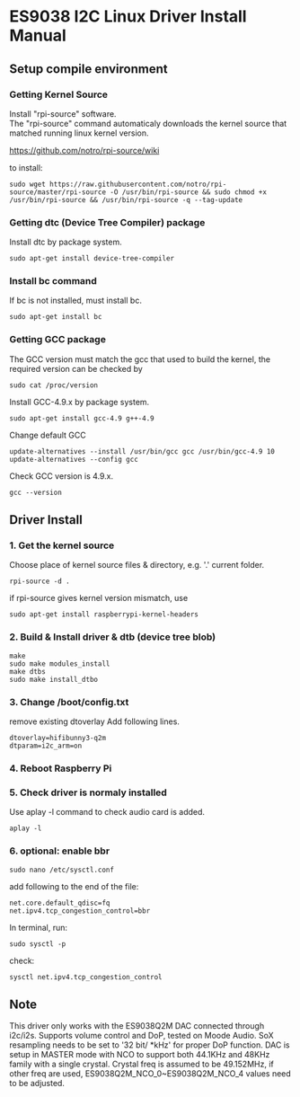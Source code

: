 # ES9038 I2C Linux Driver Install Manual

## Setup compile environment

### Getting Kernel Source
Install "rpi-source" software.  
The "rpi-source" command automaticaly downloads the kernel source that matched running linux kernel version.

https://github.com/notro/rpi-source/wiki

to install:

    sudo wget https://raw.githubusercontent.com/notro/rpi-source/master/rpi-source -O /usr/bin/rpi-source && sudo chmod +x /usr/bin/rpi-source && /usr/bin/rpi-source -q --tag-update
    
### Getting dtc (Device Tree Compiler) package
Install dtc by package system.

    sudo apt-get install device-tree-compiler 

### Install bc command
If bc is not installed, must install bc.

    sudo apt-get install bc

### Getting GCC package
The GCC version must match the gcc that used to build the kernel, the required version can be checked by 

    sudo cat /proc/version	

Install GCC-4.9.x by package system.

    sudo apt-get install gcc-4.9 g++-4.9

Change default GCC

	update-alternatives --install /usr/bin/gcc gcc /usr/bin/gcc-4.9 10
	update-alternatives --config gcc

Check GCC version is 4.9.x.

    gcc --version

## Driver Install

### 1. Get the kernel source

Choose place of kernel source files & directory, e.g. '.' current folder.

    rpi-source -d .

if rpi-source gives kernel version mismatch, use 

	sudo apt-get install raspberrypi-kernel-headers


### 2. Build & Install driver & dtb (device tree blob)

    make
    sudo make modules_install
    make dtbs
    sudo make install_dtbo

### 3. Change /boot/config.txt

remove existing dtoverlay
Add following lines.

    dtoverlay=hifibunny3-q2m
    dtparam=i2c_arm=on

### 4. Reboot Raspberry Pi

### 5. Check driver is normaly installed

Use aplay -l command to check audio card is added.

    aplay -l

	
### 6. optional: enable bbr 

	sudo nano /etc/sysctl.conf
	
add following to the end of the file:

	net.core.default_qdisc=fq
	net.ipv4.tcp_congestion_control=bbr
	
In terminal, run:

	sudo sysctl -p
check:

	sysctl net.ipv4.tcp_congestion_control
	
## Note

This driver only works with the ES9038Q2M DAC connected through i2c/i2s.
Supports volume control and DoP, tested on Moode Audio. SoX resampling needs to be set to '32 bit/ *kHz' for proper DoP function.
DAC is setup in MASTER mode with NCO to support both 44.1KHz and 48KHz family with a single crystal. 
Crystal freq is assumed to be 49.152MHz, if other freq are used, ES9038Q2M_NCO_0~ES9038Q2M_NCO_4 values need to be adjusted. 